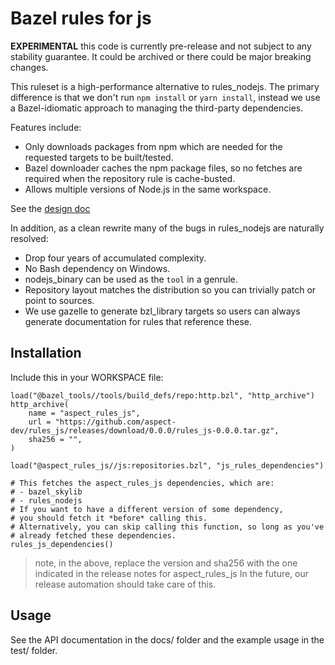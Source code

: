 # Bazel rules for js

**EXPERIMENTAL** this code is currently pre-release and not subject to any stability guarantee. It could be archived or there could be major breaking changes.

This ruleset is a high-performance alternative to rules_nodejs.
The primary difference is that we don't run `npm install` or `yarn install`, instead
we use a Bazel-idiomatic approach to managing the third-party dependencies.

Features include:

-   Only downloads packages from npm which are needed for the requested targets to be built/tested.
-   Bazel downloader caches the npm package files,
    so no fetches are required when the repository rule is cache-busted.
-   Allows multiple versions of Node.js in the same workspace.

See the [design doc](https://hackmd.io/gu2Nj0TKS068LKAf8KanuA)

In addition, as a clean rewrite many of the bugs in rules_nodejs are naturally resolved:

-   Drop four years of accumulated complexity.
-   No Bash dependency on Windows.
-   nodejs_binary can be used as the `tool` in a genrule.
-   Repository layout matches the distribution so you can trivially patch or point to sources.
-   We use gazelle to generate bzl_library targets so users can always generate documentation
    for rules that reference these.

## Installation

Include this in your WORKSPACE file:

```starlark
load("@bazel_tools//tools/build_defs/repo:http.bzl", "http_archive")
http_archive(
    name = "aspect_rules_js",
    url = "https://github.com/aspect-dev/rules_js/releases/download/0.0.0/rules_js-0.0.0.tar.gz",
    sha256 = "",
)

load("@aspect_rules_js//js:repositories.bzl", "js_rules_dependencies")

# This fetches the aspect_rules_js dependencies, which are:
# - bazel_skylib
# - rules_nodejs
# If you want to have a different version of some dependency,
# you should fetch it *before* calling this.
# Alternatively, you can skip calling this function, so long as you've
# already fetched these dependencies.
rules_js_dependencies()
```

> note, in the above, replace the version and sha256 with the one indicated
> in the release notes for aspect_rules_js
> In the future, our release automation should take care of this.

## Usage

See the API documentation in the docs/ folder and the example usage in the test/ folder.
